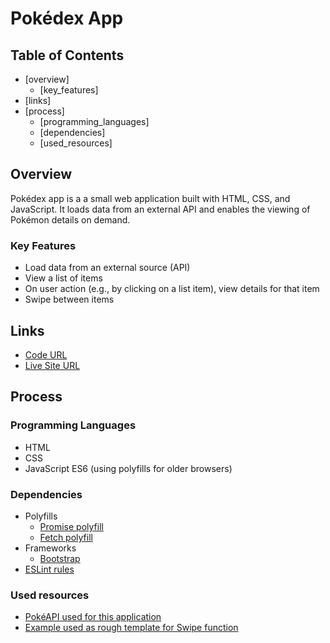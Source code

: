 # Pokédex App

## Table of Contents

- [overview]
  - [key_features]
- [links]
- [process]
  - [programming_languages]
  - [dependencies]
  - [used_resources]

## Overview

Pokédex app is a a small web application built with HTML, CSS, and JavaScript.
It loads data from an external API and enables the viewing of Pokémon details on demand.

### Key Features

- Load data from an external source (API)
- View a list of items
- On user action (e.g., by clicking on a list item), view details for that item
- Swipe between items

## Links

- [Code URL](https://github.com/ElenaUJ/pokedex-js-app)
- [Live Site URL](https://elenauj.github.io/pokedex-js-app/)

## Process

### Programming Languages

- HTML
- CSS
- JavaScript ES6 (using polyfills for older browsers)

### Dependencies

- Polyfills
  - [Promise polyfill](https://raw.githubusercontent.com/taylorhakes/promise-polyfill/master/dist/polyfill.min.js)
  - [Fetch polyfill](https://github.com/github/fetch/releases/download/v3.0.0/fetch.umd.js)
- Frameworks
  - [Bootstrap](https://getbootstrap.com/docs/4.3/getting-started/introduction/)
- [ESLint rules](https://github.com/mydea/simple-pokedex-app/blob/master/.eslintrc)

### Used resources

- [PokéAPI used for this application](https://pokeapi.co/api/v2/pokemon/)
- [Example used as rough template for Swipe function](https://gist.github.com/SleepWalker/da5636b1abcbaff48c4d?permalink_comment_id=3753498#gistcomment-3753498)
